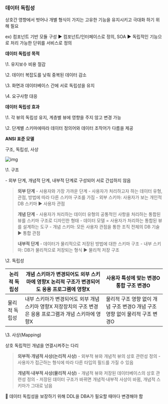 ### **데이터 독립성**

상호간 영향에서 벗어나 개별 형식이 가지는 고유한 기능을 유지시키고 극대화 하기 위해 필요

ex) 컴포넌트 기반 모듈 구성 ▶ 컴포넌트/인터페이스로 정의, SOA ▶ 독립적인 기능으로 처리 가능한 단위를 서비스로 정의

 

**데이터 독립성 목적**

\1. 유지보수 비용 절감

\2. 데이터 복잡도를 낮춰 중복된 데이터 감소

\3. 화면과 데이터베이스 간에 서로 독립성을 유지

\4. 요구사항 대응

 

**데이터 독립성 효과**

\1. 각 뷰의 독립성 유지, 계층별 뷰에 영향을 주지 않고 변경 가능

\2. 단계별 스키마에따라 데이터 정의어와 데이터 조작어가 다름을 제공

 

**ANSI 표준 모델**

구조, 독립성, 사상



![img](https://blog.kakaocdn.net/dn/bqP9c4/btraEgG4VJm/Mr0OPmA8LLvzu3EzG7X80k/img.png)



\1. 구조

\- 외부 단계, 개념적 단계, 내부적 단계로 구성되어 서로 간섭하지 않음

> **외부 단계**
> \- 사용자와 가장 가까운 단계
> \- 사용자가 처리하고자 하는 데이터 유형, 관점, 방법에 따라 다른 스키마 구조를 가짐
> \- 외부 스키마: 사용자가 보는 개인적 DB 스키마 ▶ 사용자 관점
>
> **개념 단계**
> \- 사용자가 처리하는 데이터 유형의 공통적인 사항을 처리하는 통합된 뷰를 스키마 구조로 디자인한 형태
> \- 데이터 모델 = 사용자가 처리하는 통합된 뷰를 설계하는 도구
> \- 개념 스키마: 모든 사용자 관점을 통한 조직 전체의 DB 기술 ▶ 통합 관점
>
> **내부적 단계**
> \- 데이터가 물리적으로 저장된 방법에 대한 스키마 구조
> \- 내부 스키마: DB가 물리적으로 저장되는 형식 ▶ 물리적 저장 구조

 

\2. 독립성

| 논리적 독립성 | 개념 스키마가 변경되어도 외부 스키마에 영향X 논리적 구조가 변경되어도 응용 프로그램에 영향X | 사용자 특성에 맞는 변경O 통합 구조 변경O                     |
| ------------- | ------------------------------------------------------------ | ------------------------------------------------------------ |
| 물리적 독립성 | 내부 스키마가 변경되어도 외부 개념 스키마 영향X 저장장치의 구조 변경은 응용 프로그램과 개념 스키마에 영향X | 물리적 구조 영향 없이 개념 구조 변경O 개념 구조 영향 없이 물리적 구조 변경O |

 

\3. 사상(Mapping)

상호 독립적인 개념을 연결시켜주는 다리

> **외부적·개념적 사상(논리적 사상)**
> \- 외부적 뷰와 개념적 뷰의 상호 관련성 정의
> \- 사용자가 접근하는 형식에 따라 다른 타입의 필드를 가질 수 있음
>
> **개념적·내부적 사상(물리적 사상)**
> \- 개념적 뷰와 저장된 데이터베이스의 상호 관련성 정의
> \- 저장된 데이터 구조가 바뀌면 개념적·내부적 사상이 바뀜, 개념적 스키마가 그대로 남음

🥑 데이터 독립성을 보장하기 위해 DDL을 DBA가 필요할 때마다 변경해야 함

 